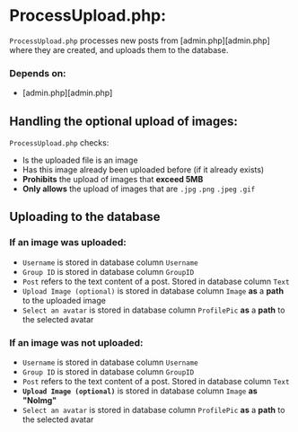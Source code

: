 # ProcessUpload.php:

``ProcessUpload.php`` processes new posts from [admin.php][admin.php] where they are created, and uploads them to the database.

### Depends on:
- [admin.php][admin.php]

## Handling the optional upload of images:

``ProcessUpload.php`` checks:

- Is the uploaded file is an image
- Has this image already been uploaded before (if it already exists)
- **Prohibits** the upload of images that **exceed 5MB**
- **Only allows** the upload of images that are ``.jpg`` ``.png`` ``.jpeg`` ``.gif``

## Uploading to the database

### If an image was uploaded:

- ``Username`` is stored in database column ``Username``
- ``Group ID`` is stored in database column ``GroupID``
- ``Post`` refers to the text content of a post. Stored in database column ``Text``
- ``Upload Image (optional)`` is stored in database column ``Image`` **as** a **path** to the uploaded image
- ``Select an avatar`` is stored in database column ``ProfilePic`` **as** a **path** to the selected avatar

### If an image was not uploaded:

- ``Username`` is stored in database column ``Username``
- ``Group ID`` is stored in database column ``GroupID``
- ``Post`` refers to the text content of a post. Stored in database column ``Text``
- **``Upload Image (optional)``** is stored in database column ``Image`` **as "NoImg"** 
- ``Select an avatar`` is stored in database column ``ProfilePic`` **as** a **path** to the selected avatar

